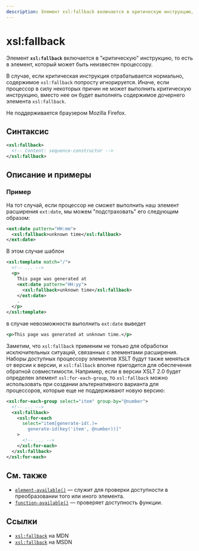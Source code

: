 ```yaml
---
description: Элемент xsl:fallback включается в критическую инструкцию, то есть в элемент, который может быть неизвестен процессору
---
```


# xsl:fallback

Элемент **`xsl:fallback`** включается в "критическую" инструкцию, то есть в элемент, который может быть неизвестен процессору.

В случае, если критическая инструкция отрабатывается нормально, содержимое `xsl:fallback` попросту игнорируется. Иначе, если процессор в силу некоторых причин не может выполнить критическую инструкцию, вместо нее он будет выполнять содержимое дочернего элемента `xsl:fallback`.

Не поддерживается браузером Mozilla Firefox.

## Синтаксис

```xml
<xsl:fallback>
  <!-- Content: sequence-constructor -->
</xsl:fallback>
```

## Описание и примеры

### Пример

На тот случай, если процессор не сможет выполнить наш элемент расширения `ext:date`, мы можем "подстраховать" его следующим образом:

```xml
<ext:date pattern="HH:mm">
  <xsl:fallback>unknown time</xsl:fallback>
</ext:date>
```

В этом случае шаблон

```xml
<xsl:template match="/">
  <!-- ... -->
  <p>
    This page was generated at
    <ext:date pattern="HH:yy">
      <xsl:fallback>unknown time</xsl:fallback>
    </ext:date>
    .
  </p>
</xsl:template>
```

в случае невозможности выполнить `ext:date` выведет

```xml
<p>This page was generated at unknown time.</p>
```

Заметим, что `xsl:fallback` применим не только для обработки исключительных ситуаций, связанных с элементами расширения. Наборы доступных процессору элементов XSLT будут также меняться от версии к версии, и `xsl:fallback` вполне пригодится для обеспечения обратной совместимости. Например, если в версии XSLT 2.0 будет определен элемент `xsl:for-each-group`, то `xsl:fallback` можно использовать при создании альтернативного варианта для процессоров, которые еще не поддерживают новую версию:

```xml
<xsl:for-each-group select="item" group-by="@number">
  <!-- ... -->
  <xsl:fallback>
    <xsl:for-each
      select="item[generate-id(.)=
        generate-id(key('item', @number))]"
    >
      <!-- ... -->
    </xsl:for-each>
  </xsl:fallback>
</xsl:for-each>
```

## См. также

- [`element-available()`](../xpath/element-available.md) — служит для проверки доступности в преобразовании того или иного элемента.
- [`function-available()`](../xpath/function-available.md) — проверяет доступность функции.

## Ссылки

- [`xsl:fallback`](https://developer.mozilla.org/en/XSLT/fallback) на MDN
- [`xsl:fallback`](https://msdn.microsoft.com/en-us/library/ms256234.aspx) на MSDN
